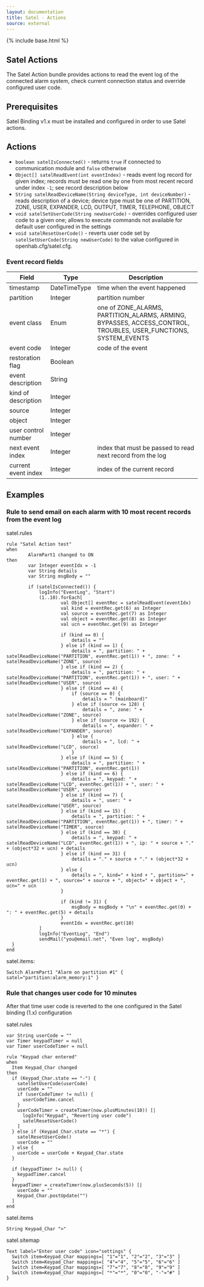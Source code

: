 ```yaml
---
layout: documentation
title: Satel - Actions
source: external
---
```

<!-- Attention authors: Do not edit directly. Please add your changes to the appropriate source repository -->

{% include base.html %}

## Satel Actions

The Satel Action bundle provides actions to read the event log of the connected alarm system, check current connection status and override configured user code.

## Prerequisites

Satel Binding v1.x must be installed and configured in order to use Satel actions.

## Actions

* `boolean satelIsConnected()` - returns `true` if connected to communication module and `false` otherwise
* `Object[] satelReadEvent(int eventIndex)` - reads event log record for given index; records must be read one by one from most recent record under index `-1`; see record description below
* `String satelReadDeviceName(String deviceType, int deviceNumber)` - reads description of a device; device type must be one of PARTITION, ZONE, USER, EXPANDER, LCD, OUTPUT, TIMER, TELEPHONE, OBJECT
* `void satelSetUserCode(String newUserCode)` - overrides configured user code to a given one; allows to execute commands not available for default user configured in the settings
* `void satelResetUserCode()` - reverts user code set by `satelSetUserCode(String newUserCode)` to the value configured in openhab.cfg/satel.cfg.

### Event record fields

| Field | Type | Description |
|-------|------|-------------|
| timestamp | DateTimeType | time when the event happened |
| partition | Integer | partition number |
| event class | Enum | one of ZONE_ALARMS, PARTITION_ALARMS, ARMING, BYPASSES, ACCESS_CONTROL, TROUBLES, USER_FUNCTIONS, SYSTEM_EVENTS |
| event code | Integer | code of the event |
| restoration flag | Boolean |  |
| event description | String |  |
| kind of description | Integer |  |
| source | Integer |  |
| object | Integer |  |
| user control number | Integer |  |
| next event index | Integer | index that must be passed to read next record from the log |
| current event index | Integer | index of the current record |


## Examples

### Rule to send email on each alarm with 10 most recent records from the event log

satel.rules

```
rule "Satel Action test"
when
        AlarmPart1 changed to ON
then
        var Integer eventIdx = -1
        var String details
        var String msgBody = ""

        if (satelIsConnected()) {
            logInfo("EventLog", "Start")
            (1..10).forEach[
                    val Object[] eventRec = satelReadEvent(eventIdx)
                    val kind = eventRec.get(6) as Integer
                    val source = eventRec.get(7) as Integer
                    val object = eventRec.get(8) as Integer
                    val ucn = eventRec.get(9) as Integer
    
                    if (kind == 0) {
                        details = ""
                    } else if (kind == 1) {
                        details = ", partition: " + satelReadDeviceName("PARTITION", eventRec.get(1)) + ", zone: " + satelReadDeviceName("ZONE", source)
                    } else if (kind == 2) {
                        details = ", partition: " + satelReadDeviceName("PARTITION", eventRec.get(1)) + ", user: " + satelReadDeviceName("USER", source)
                    } else if (kind == 4) {
                        if (source == 0) {
                            details = " (mainboard)"
                        } else if (source <= 128) {
                            details = ", zone: " + satelReadDeviceName("ZONE", source)
                        } else if (source <= 192) {
                            details = ", expander: " + satelReadDeviceName("EXPANDER", source)
                        } else {
                            details = ", lcd: " + satelReadDeviceName("LCD", source)
                        }
                    } else if (kind == 5) {
                        details = ", partition: " + satelReadDeviceName("PARTITION", eventRec.get(1))
                    } else if (kind == 6) {
                        details = ", keypad: " + satelReadDeviceName("LCD", eventRec.get(1)) + ", user: " + satelReadDeviceName("USER", source)
                    } else if (kind == 7) {
                        details = ", user: " + satelReadDeviceName("USER", source)
                    } else if (kind == 15) {
                        details = ", partition: " + satelReadDeviceName("PARTITION", eventRec.get(1)) + ", timer: " + satelReadDeviceName("TIMER", source)
                    } else if (kind == 30) {
                        details = ", keypad: " + satelReadDeviceName("LCD", eventRec.get(1)) + ", ip: " + source + "." + (object*32 + ucn) + details
                    } else if (kind == 31) {
                        details = "." + source + "." + (object*32 + ucn)
                    } else {
                        details = ", kind=" + kind + ", partition=" + eventRec.get(1) + ", source=" + source + ", object=" + object + ", ucn=" + ucn
                    }

                    if (kind != 31) {
                        msgBody = msgBody + "\n" + eventRec.get(0) + ": " + eventRec.get(5) + details
                    }
                    eventIdx = eventRec.get(10)
            ]
            logInfo("EventLog", "End")
            sendMail("you@email.net", "Even log", msgBody)
  }
end
```

satel.items:

```
Switch AlarmPart1 "Alarm on partition #1" { satel="partition:alarm_memory:1" }
```

### Rule that changes user code for 10 minutes

After that time user code is reverted to the one configured in the Satel binding (1.x) configuration

satel.rules

```
var String userCode = ""
var Timer keypadTimer = null
var Timer userCodeTimer = null

rule "Keypad char entered"
when
  Item Keypad_Char changed
then
  if (Keypad_Char.state == "-") {
    satelSetUserCode(userCode)
    userCode = ""
    if (userCodeTimer != null) {
      userCodeTime.cancel
    }
    userCodeTimer = createTimer(now.plusMinutes(10)) [|
      logInfo("Keypad", "Reverting user code")
      satelResetUserCode()
    ]
  } else if (Keypad_Char.state == "*") {
    satelResetUserCode()
    userCode = ""
  } else {
    userCode = userCode + Keypad_Char.state
  }

  if (keypadTimer != null) {
    keypadTimer.cancel
  }
  keypadTimer = createTimer(now.plusSeconds(5)) [|
    userCode = ""
    Keypad_Char.postUpdate("")
  ]
end

```

satel.items

```
String Keypad_Char ">"
```

satel.sitemap

```
Text label="Enter user code" icon="settings" {
  Switch item=Keypad_Char mappings=[ "1"="1", "2"="2", "3"="3" ]
  Switch item=Keypad_Char mappings=[ "4"="4", "5"="5", "6"="6" ]
  Switch item=Keypad_Char mappings=[ "7"="7", "8"="8", "9"="9" ]
  Switch item=Keypad_Char mappings=[ "*"="*", "0"="0", "-"="#" ]
}
```
